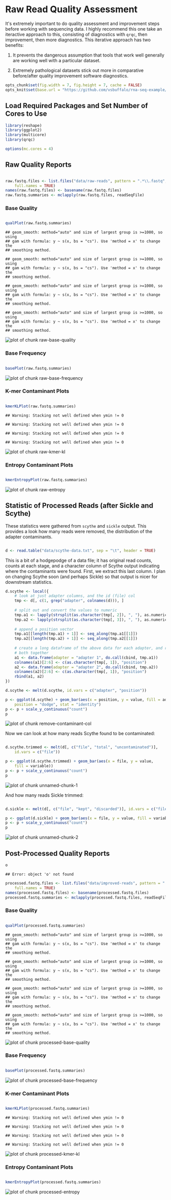 # Raw Read Quality Assessment

It's extremely important to do quality assessment and improvement
steps before working with sequencing data. I highly recommend this one
take an iteractive approach to this, consisting of diagnostics with
`qrqc`, then improvement, then more diagnostics. This iterative
approach has two benefits:

1. It prevents the dangerous assumption that tools that work well
generally are working well with a particular dataset. 

2. Extremely pathological datasets stick out more in comparative
before/after quality improvement software diagnostics.



```r
opts_chunk$set(fig.width = 7, fig.height = 7, cache = FALSE)
opts_knit$set(base.url = "https://github.com/vsbuffalo/rna-seq-example/raw/master/")
```




## Load Required Packages and Set Number of Cores to Use



```r
library(reshape)
library(ggplot2)
library(multicore)
library(qrqc)

options(mc.cores = 4)
```




## Raw Quality Reports



```r

raw.fastq.files <- list.files("data/raw-reads", pattern = ".*\\.fastq", 
    full.names = TRUE)
names(raw.fastq.files) <- basename(raw.fastq.files)
raw.fastq.summaries <- mclapply(raw.fastq.files, readSeqFile)
```




### Base Quality



```r

qualPlot(raw.fastq.summaries)
```

```
## geom_smooth: method="auto" and size of largest group is >=1000, so using
## gam with formula: y ~ s(x, bs = "cs"). Use 'method = x' to change the
## smoothing method.
```

```
## geom_smooth: method="auto" and size of largest group is >=1000, so using
## gam with formula: y ~ s(x, bs = "cs"). Use 'method = x' to change the
## smoothing method.
```

```
## geom_smooth: method="auto" and size of largest group is >=1000, so using
## gam with formula: y ~ s(x, bs = "cs"). Use 'method = x' to change the
## smoothing method.
```

```
## geom_smooth: method="auto" and size of largest group is >=1000, so using
## gam with formula: y ~ s(x, bs = "cs"). Use 'method = x' to change the
## smoothing method.
```

![plot of chunk raw-base-quality](https://github.com/vsbuffalo/rna-seq-example/raw/master/figure/raw-base-quality.png) 


### Base Frequency



```r

basePlot(raw.fastq.summaries)
```

![plot of chunk raw-base-frequency](https://github.com/vsbuffalo/rna-seq-example/raw/master/figure/raw-base-frequency.png) 


### K-mer Contaminant Plots



```r

kmerKLPlot(raw.fastq.summaries)
```

```
## Warning: Stacking not well defined when ymin != 0
```

```
## Warning: Stacking not well defined when ymin != 0
```

```
## Warning: Stacking not well defined when ymin != 0
```

```
## Warning: Stacking not well defined when ymin != 0
```

![plot of chunk raw-kmer-kl](https://github.com/vsbuffalo/rna-seq-example/raw/master/figure/raw-kmer-kl.png) 


### Entropy Contaminant Plots



```r

kmerEntropyPlot(raw.fastq.summaries)
```

![plot of chunk raw-entropy](https://github.com/vsbuffalo/rna-seq-example/raw/master/figure/raw-entropy.png) 


## Statistic of Processed Reads (after Sickle and Scythe)

These statistics were gathered from `scythe` and `sickle` output. This
provides a look how many reads were removed, the distribution of the
adapter contaminants.




```r

d <- read.table("data/scythe-data.txt", sep = "\t", header = TRUE)
```




This is a bit of a hodgepodge of a data file; it has original read
counts, counts at each stage, and a character column of Scythe output
indicating where the contaminants were found. First, we extract this
last column. I plan on changing Scythe soon (and perhaps Sickle) so
that output is nicer for downstream statistics.



```r
d.scythe <- local({
    # look at just adapter columns, and the id (file) col
    tmp <- d[, c(1, grep("adapter", colnames(d))), ]
    
    # split out and convert the values to numeric
    tmp.a1 <- lapply(strsplit(as.character(tmp[, 2]), ", "), as.numeric)
    tmp.a2 <- lapply(strsplit(as.character(tmp[, 3]), ", "), as.numeric)
    
    # append a position vector
    tmp.a1[[length(tmp.a1) + 1]] <- seq_along(tmp.a1[[1]])
    tmp.a2[[length(tmp.a2) + 1]] <- seq_along(tmp.a2[[1]])
    
    # create a long dataframe of the above data for each adapter, and rbind
    # both together
    a1 <- data.frame(adapter = "adapter 1", do.call(cbind, tmp.a1))
    colnames(a1)[2:6] <- c(as.character(tmp[, 1]), "position")
    a2 <- data.frame(adapter = "adapter 2", do.call(cbind, tmp.a2))
    colnames(a2)[2:6] <- c(as.character(tmp[, 1]), "position")
    rbind(a1, a2)
})

d.scythe <- melt(d.scythe, id.vars = c("adapter", "position"))

p <- ggplot(d.scythe) + geom_bar(aes(x = position, y = value, fill = adapter), 
    position = "dodge", stat = "identity")
p <- p + scale_y_continuous("count")
p
```

![plot of chunk remove-contaminant-col](https://github.com/vsbuffalo/rna-seq-example/raw/master/figure/remove-contaminant-col.png) 


Now we can look at how many reads Scythe found to be contaminated:



```r

d.scythe.trimmed <- melt(d[, c("file", "total", "uncontaminated")], 
    id.vars = c("file"))

p <- ggplot(d.scythe.trimmed) + geom_bar(aes(x = file, y = value, 
    fill = variable))
p <- p + scale_y_continuous("count")
p
```

![plot of chunk unnamed-chunk-1](https://github.com/vsbuffalo/rna-seq-example/raw/master/figure/unnamed-chunk-1.png) 


And how many reads Sickle trimmed:



```r

d.sickle <- melt(d[, c("file", "kept", "discarded")], id.vars = c("file"))

p <- ggplot(d.sickle) + geom_bar(aes(x = file, y = value, fill = variable))
p <- p + scale_y_continuous("count")
p
```

![plot of chunk unnamed-chunk-2](https://github.com/vsbuffalo/rna-seq-example/raw/master/figure/unnamed-chunk-2.png) 


## Post-Processed Quality Reports



```r
o
```

```
## Error: object 'o' not found
```

```r
processed.fastq.files <- list.files("data/improved-reads", pattern = ".*final\\.fastq", 
    full.names = TRUE)
names(processed.fastq.files) <- basename(processed.fastq.files)
processed.fastq.summaries <- mclapply(processed.fastq.files, readSeqFile)
```




### Base Quality



```r

qualPlot(processed.fastq.summaries)
```

```
## geom_smooth: method="auto" and size of largest group is >=1000, so using
## gam with formula: y ~ s(x, bs = "cs"). Use 'method = x' to change the
## smoothing method.
```

```
## geom_smooth: method="auto" and size of largest group is >=1000, so using
## gam with formula: y ~ s(x, bs = "cs"). Use 'method = x' to change the
## smoothing method.
```

```
## geom_smooth: method="auto" and size of largest group is >=1000, so using
## gam with formula: y ~ s(x, bs = "cs"). Use 'method = x' to change the
## smoothing method.
```

```
## geom_smooth: method="auto" and size of largest group is >=1000, so using
## gam with formula: y ~ s(x, bs = "cs"). Use 'method = x' to change the
## smoothing method.
```

![plot of chunk processed-base-quality](https://github.com/vsbuffalo/rna-seq-example/raw/master/figure/processed-base-quality.png) 


### Base Frequency



```r

basePlot(processed.fastq.summaries)
```

![plot of chunk processed-base-frequency](https://github.com/vsbuffalo/rna-seq-example/raw/master/figure/processed-base-frequency.png) 


### K-mer Contaminant Plots



```r

kmerKLPlot(processed.fastq.summaries)
```

```
## Warning: Stacking not well defined when ymin != 0
```

```
## Warning: Stacking not well defined when ymin != 0
```

```
## Warning: Stacking not well defined when ymin != 0
```

```
## Warning: Stacking not well defined when ymin != 0
```

![plot of chunk processed-kmer-kl](https://github.com/vsbuffalo/rna-seq-example/raw/master/figure/processed-kmer-kl.png) 


### Entropy Contaminant Plots



```r

kmerEntropyPlot(processed.fastq.summaries)
```

![plot of chunk processed-entropy](https://github.com/vsbuffalo/rna-seq-example/raw/master/figure/processed-entropy.png) 


